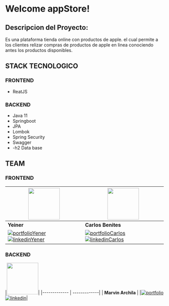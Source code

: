 # Welcome appStore!
## Descripcion del Proyecto:
Es una plataforma tienda online con productos de apple. el cual permite a los clientes relizar compras de productos de apple en linea conociendo antes los productos disponibles.

## STACK TECNOLOGICO
### FRONTEND
- ReatJS
### BACKEND
- Java 11
- Springboot
- JPA
- Lombok
- Spring Security
- Swagger
- -h2 Data base

## TEAM
### FRONTEND
|<img src="https://avatars.githubusercontent.com/u/98791176?v=4" width=100>| <img src="https://avatars.githubusercontent.com/u/87684519?v=4" width=100>|
| ------------- | ------------- |
| **Yeiner**  | **Carlos Benites**|
| [![portfolioYener](https://img.shields.io/badge/my_portfolio-000?style=for-the-badge&logo=ko-fi&logoColor=white)](https://github.com/yeinerpb) [![linkedinYener](https://img.shields.io/badge/linkedin-0A66C2?style=for-the-badge&logo=linkedin&logoColor=white)]()|[![portfolioCarlos](https://img.shields.io/badge/my_portfolio-000?style=for-the-badge&logo=ko-fi&logoColor=white)](https://github.com/Lewno) [![linkedinCarlos](https://img.shields.io/badge/linkedin-0A66C2?style=for-the-badge&logo=linkedin&logoColor=white)]()| 
### BACKEND
|<img src="https://media.licdn.com/dms/image/C4D03AQGSgwjmkSPZZQ/profile-displayphoto-shrink_200_200/0/1655396216991?e=1695859200&v=beta&t=AKS62WvqQNeTnOlxtRrhXeW64gJud0SQD6MPz2d81Eo" width=100>|
|------------- | -------------|
| **Marvin Archila**  | 
|[![portfolio](https://img.shields.io/badge/my_portfolio-000?style=for-the-badge&logo=ko-fi&logoColor=white)](https://github.com/MarvinArch) [![linkedin](https://img.shields.io/badge/linkedin-0A66C2?style=for-the-badge&logo=linkedin&logoColor=white)](https://www.linkedin.com/in/marvin-david-archila-sap%C3%B3n-2b35a3238/)| 